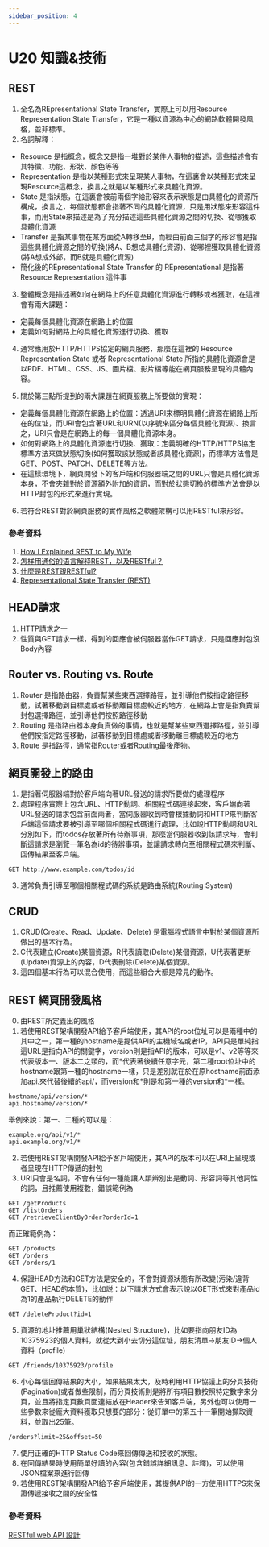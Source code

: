 ```yaml
---
sidebar_position: 4
---
```


# U20 知識&技術

## REST
1. 全名為REpresentational State Transfer，實際上可以用Resource Representation State Transfer，它是一種以資源為中心的網路軟體開發風格，並非標準。
2. 名詞解釋：
  - Resource 是指概念，概念又是指一堆對於某件人事物的描述，這些描述會有其特徵、功能、形狀、顏色等等
  - Representation 是指以某種形式來呈現某人事物，在這裏會以某種形式來呈現Resource這概念，換言之就是以某種形式來具體化資源。
  - State 是指狀態，在這裏會被前兩個字給形容來表示狀態是由具體化的資源所構成，換言之，每個狀態都會指著不同的具體化資源，只是用狀態來形容這件事，而用State來描述是為了充分描述這些具體化資源之間的切換、從哪獲取具體化資源
  - Transfer 是指某事物在某方面從A轉移至B，而經由前面三個字的形容會是指這些具體化資源之間的切換(將A、B想成具體化資源)、從哪裡獲取具體化資源(將A想成外部，而B就是具體化資源)
  - 簡化後的REpresentational State Transfer 的 REpresentational 是指著Resource Representation 這件事

3. 整體概念是描述著如何在網路上的任意具體化資源進行轉移或者獲取，在這裡會有兩大課題：
 - 定義每個具體化資源在網路上的位置
 - 定義如何對網路上的具體化資源進行切換、獲取

4. 通常應用於HTTP/HTTPS協定的網頁服務，那麼在這裡的 Resource Representation State 或者 Representational State 所指的具體化資源會是以PDF、HTML、CSS、JS、圖片檔、影片檔等能在網頁服務呈現的具體內容。

5. 關於第三點所提到的兩大課題在網頁服務上所要做的實現：
 - 定義每個具體化資源在網路上的位置：透過URI來標明具體化資源在網路上所在的位址，而URI會包含著URL和URN(以序號來區分每個具體化資源)、換言之，URI只會是在網路上的每一個具體化資源本身。
 - 如何對網路上的具體化資源進行切換、獲取：定義明確的HTTP/HTTPS協定標準方法來做狀態切換(如何獲取該狀態或者該具體化資源)，而標準方法會是GET、POST、PATCH、DELETE等方法。
 - 在這樣環境下，網頁開發下的客戶端和伺服器端之間的URL只會是具體化資源本身，不會夾雜對於資源額外附加的資訊，而對於狀態切換的標準方法會是以HTTP封包的形式來進行實現。

6. 若符合REST對於網頁服務的實作風格之軟體架構可以用RESTful來形容。


### 參考資料
1. [How I Explained REST to My Wife](http://www.looah.com/source/view/2284)
2. [怎样用通俗的语言解释REST，以及RESTful？](https://www.zhihu.com/question/28557115)
3. [什麼是REST跟RESTful?](https://ihower.tw/blog/archives/1542)
4. [Representational State Transfer (REST)](https://www.ics.uci.edu/~fielding/pubs/dissertation/rest_arch_style.htm)



## HEAD請求
1. HTTP請求之一
2. 性質與GET請求一樣，得到的回應會被伺服器當作GET請求，只是回應封包沒Body內容

## Router vs. Routing vs. Route
1. Router 是指路由器，負責幫某些東西選擇路徑，並引導他們按指定路徑移動，試著移動到目標處或者移動離目標處較近的地方，在網路上會是指負責幫封包選擇路徑，並引導他們按照路徑移動
2. Routing 是指路由器本身負責做的事情，也就是幫某些東西選擇路徑，並引導他們按指定路徑移動，試著移動到目標處或者移動離目標處較近的地方
3. Route 是指路徑，通常指Router或者Routing最後產物。



## 網頁開發上的路由
1. 是指著伺服器端對於客戶端向著URL發送的請求所要做的處理程序
2. 處理程序實際上包含URL、HTTP動詞、相關程式碼連接起來，客戶端向著URL發送的請求包含前面兩者，當伺服器收到時會根據動詞和HTTP來判斷客戶端這個請求要被引導至哪個相關程式碼進行處理，比如說HTTP動詞和URL分別如下，而todos存放著所有待辦事項，那麼當伺服器收到該請求時，會判斷這請求是瀏覽一筆名為id的待辦事項，並讓請求轉向至相關程式碼來判斷、回傳結果至客戶端。

```
GET http://www.example.com/todos/id
```
3. 通常負責引導至哪個相關程式碼的系統是路由系統(Routing System)


## CRUD 
1. CRUD(Create、Read、Update、Delete) 是電腦程式語言中對於某個資源所做出的基本行為。
2. C代表建立(Create)某個資源，R代表讀取(Delete)某個資源，U代表著更新(Update)資源上的內容，D代表刪除(Delete)某個資源。
3. 這四個基本行為可以混合使用，而這些組合大都是常見的動作。



## REST 網頁開發風格
0. 由REST所定義出的風格
1. 若使用REST架構開發API給予客戶端使用，其API的root位址可以是兩種中的其中之一，第一種的hostname是提供API的主機域名或者IP，API只是單純指這URL是指向API的關鍵字，version則是指API的版本，可以是v1、v2等等來代表版本一、版本二之類的，而\*代表著後續任意字元，第二種root位址中的hostname跟第一種的hostname一樣，只是差別就在於在原hostname前面添加api.來代替後續的api/，而version和\*則是和第一種的version和\*一樣。

```
hostname/api/version/*
api.hostname/version/*
```

舉例來說：第一、二種的可以是：
```
example.org/api/v1/*
api.example.org/v1/*
```
2. 若使用REST架構開發API給予客戶端使用，其API的版本可以在URI上呈現或者呈現在HTTP傳遞的封包
3. URI只會是名詞，不會有任何一種能讓人類辨別出是動詞、形容詞等其他詞性的詞，且推薦使用複數，錯誤範例為
```
GET /getProducts
GET /listOrders
GET /retrieveClientByOrder?orderId=1
```

而正確範例為：
```
GET /products
GET /orders
GET /orders/1
```
4. 保證HEAD方法和GET方法是安全的，不會對資源狀態有所改變(污染/違背GET、HEAD的本質)，比如説：以下請求方式會表示說以GET形式來對產品id為1的產品執行DELETE的動作
```
GET /deleteProduct?id=1
```
5. 資源的地址推薦用巢狀結構(Nested Structure)，比如要指向朋友ID為10375923的個人資料，就從大到小去切分這位址，朋友清單->朋友ID->個人資料（profile)
```
GET /friends/10375923/profile
```
6. 小心每個回傳結果的大小，如果結果太大，及時利用HTTP協議上的分頁技術(Pagination)或者做些限制，而分頁技術則是將所有項目數按照特定數字來分頁，並且將指定頁數頁面連結放在Header來告知客戶端，另外也可以使用一些參數來從龐大資料獲取只想要的部分：從訂單中的第五十一筆開始擷取資料，並取出25筆。
```
/orders?limit=25&offset=50
```
7. 使用正確的HTTP Status Code來回傳傳送和接收的狀態。
8. 在回傳結果時使用簡單好讀的內容(包含錯誤詳細訊息、註釋)，可以使用JSON檔案來進行回傳
9. 若使用REST架構開發API給予客戶端使用，其提供API的一方使用HTTPS來保證傳遞接收之間的安全性


### 參考資料
[RESTful web API 設計](https://docs.microsoft.com/zh-tw/azure/architecture/best-practices/api-design)